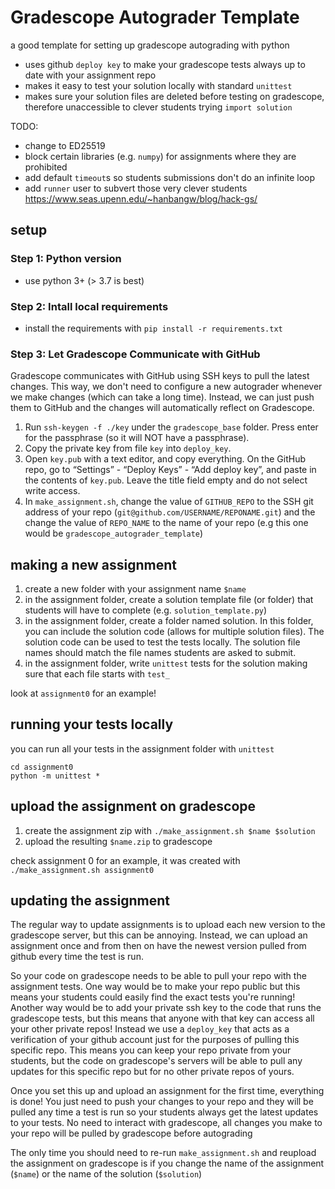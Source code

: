 # Gradescope Autograder Template
a good template for setting up gradescope autograding with python

- uses github `deploy key` to make your gradescope tests always up to date with your assignment repo
- makes it easy to test your solution locally with standard `unittest`
- makes sure your solution files are deleted before testing on gradescope, therefore unaccessible to clever students trying `import solution`

TODO:
- change to ED25519
- block certain libraries (e.g. `numpy`) for assignments where they are prohibited
- add default `timeout`s so students submissions don't do an infinite loop
- add `runner` user to subvert those very clever students https://www.seas.upenn.edu/~hanbangw/blog/hack-gs/

## setup

### Step 1: Python version
- use python 3+ (> 3.7 is best)

### Step 2: Intall local requirements
- install the requirements with `pip install -r requirements.txt`

### Step 3: Let Gradescope Communicate with GitHub

Gradescope communicates with GitHub using SSH keys to pull the latest changes. This way, we don't need to configure a new autograder whenever we make changes (which can take a long time). Instead, we can just push them to GitHub and the changes will automatically reflect on Gradescope.

1. Run `ssh-keygen -f ./key` under the `gradescope_base` folder. Press enter for the passphrase (so it will NOT have a passphrase).
2. Copy the private key from file `key` into `deploy_key`.
3. Open `key.pub` with a text editor, and copy everything. On the GitHub repo, go to “Settings” - “Deploy Keys” - “Add deploy key”, and paste in the contents of `key.pub`. Leave the title field empty and do not select write access.
4. In `make_assignment.sh`, change the value of `GITHUB_REPO` to the SSH git address of your repo (`git@github.com/USERNAME/REPONAME.git`) and the change the value of `REPO_NAME` to the name of your repo (e.g this one would be `gradescope_autograder_template`)


## making a new assignment
1. create a new folder with your assignment name `$name`
2. in the assignment folder, create a solution template file (or folder) that students will have to complete (e.g. `solution_template.py`)
3. in the assignment folder, create a folder named solution. In this folder, you can include the solution code (allows for multiple solution files). The solution code can be used to test the tests locally. The solution file names should match the file names students are asked to submit.
4. in the assignment folder, write `unittest` tests for the solution making sure that each file starts with `test_`

look at `assignment0` for an example!

## running your tests locally
you can run all your tests in the assignment folder with `unittest`
```
cd assignment0
python -m unittest *
```

## upload the assignment on gradescope
1. create the assignment zip with `./make_assignment.sh $name $solution`
2. upload the resulting `$name.zip` to gradescope

check assignment 0 for an example, it was created with `./make_assignment.sh assignment0`

## updating the assignment
The regular way to update assignments is to upload each new version to the gradescope server, but this can be annoying. Instead, we can upload an assignment once and from then on have the newest version pulled from github every time the test is run.

So your code on gradescope needs to be able to pull your repo with the assignment tests. One way would be to make your repo public but this means your students could easily find the exact tests you're running! Another way would be to add your private ssh key to the code that runs the gradescope tests, but this means that anyone with that key can access all your other private repos! Instead we use a `deploy_key` that acts as a verification of your github account just for the purposes of pulling this specific repo. This means you can keep your repo private from your students, but the code on gradescope's servers will be able to pull any updates for this specific repo but for no other private repos of yours.

Once you set this up and upload an assignment for the first time, everything is done! You just need to push your changes to your repo and they will be pulled any time a test is run so your students always get the latest updates to your tests. No need to interact with gradescope, all changes you make to your repo will be pulled by gradescope before autograding

The only time you should need to re-run `make_assignment.sh` and reupload the assignment on gradescope is if you change the name of the assignment (`$name`) or the name of the solution (`$solution`)
